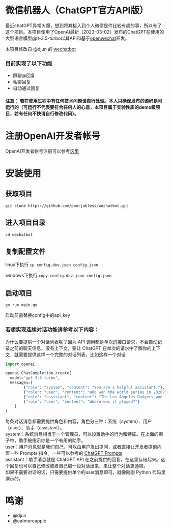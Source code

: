# 微信机器人（ChatGPT官方API版）
最近chatGPT异常火爆，想到将其接入到个人微信是件比较有趣的事，所以有了这个项目。本项目使用了OpenAI最新（2023-03-02）发布的ChatGPT在使用的大型语言模型gpt-3.5-turbo以其API和基于[openwechat](https://github.com/eatmoreapple/openwechat)开发。

本项目修改自 @djun 的 [wechatbot](https://github.com/djun/wechatbot)

### 目前实现了以下功能
 + 群聊@回复
 + 私聊回复
 + 自动通过回复
 
#### 注意： 若在使用过程中有任何技术问题请自行处理。本人只确保发布的源码是可运行的（可运行不代表要符合任何人的心意，本项目属于实验性质的demo级项目，若有任何不快请自行修改代码）。

# 注册OpenAI开发者帐号
OpenAI开发者帐号注册可以参考[这里](https://juejin.cn/post/7173447848292253704)

# 安装使用

## 获取项目
`git clone https://github.com/poorjobless/wechatbot.git`

## 进入项目目录
`cd wechatbot`

## 复制配置文件
linux下执行 `cp config.dev.json config.json`

windows下执行 `copy config.dev.json config.json`

## 启动项目
`go run main.go`

启动前需替换config中的api_key

### 若想实现连续对话功能请参考以下内容：

为什么要提供一个对话列表呢？因为 API 调用都是单次的接口请求，不会自动记录之前的聊天信息，没有上下文，要让 ChatGPT 在单次的请求中了解你的上下文，就需要提供这样一个完整的对话列表，比如这样一个对话
```python
import openai

openai.ChatCompletion.create(
  model="gpt-3.5-turbo",
  messages=[
        {"role": "system", "content": "You are a helpful assistant."},
        {"role": "user", "content": "Who won the world series in 2020?"},
        {"role": "assistant", "content": "The Los Angeles Dodgers won the World Series in 2020."},
        {"role": "user", "content": "Where was it played?"}
    ]
)
```
每条对话消息都需要提供角色和内容，角色分三种：系统（system）、用户（user）、助手（assistant）。
<br> system：系统消息相当于一个管理员，可以设置助手的行为和特征。在上面的例子中，助手被指示你是一个有用的助手。
<br> user：用户消息就是我们自己，可以由用户发出提问，或者直接让开发者提前内置一些 Prompts 指令。一些可以参考的 [ChatGPT Prompts](https://chatopenai.pro/chatgpt-prompts/)
<br> assistant：助手消息就是 ChatGPT API 在之前提供的回复，在这里存储起来。这个回复也可以自己修改或者自己编一段对话出来，来让整个对话更通顺。
<br> 如果不需要对话的话，只需要提供单个的user消息即可，就像刚刚 Python 代码里演示的。


# 鸣谢
+ @djun
+ @eatmoreapple
